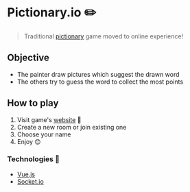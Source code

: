 # Pictionary.io ✏️

> Traditional [pictionary](https://en.wikipedia.org/wiki/Pictionary) game moved to online experience!

## Objective
+ The painter draw pictures which suggest the drawn word
+ The others try to guess the word to collect the most points

## How to play
1. Visit game's [website](https://karol-waliszewski.github.io/pictionary.io/) 🔗
2. Create a new room or join existing one
3. Choose your name
4. Enjoy 😊

### Technologies 🔧
+ [Vue.js](https://vuejs.org/)
+ [Socket.io](https://socket.io/)